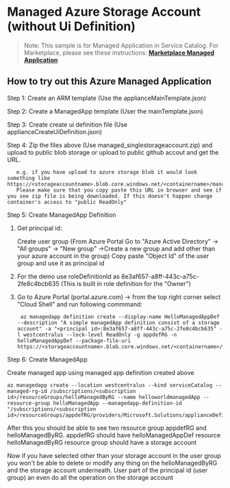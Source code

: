 # Managed Azure Storage Account (without Ui Definition)

>Note: This sample is for Managed Application in Service Catalog. For Marketplace, please see these instructions:
[**Marketplace Managed Application**](/1-contribution-guide/marketplace.md#transitioning-to-marketplace)

## How to try out this Azure Managed Application

Step 1: Create an ARM template (Use the applianceMainTemplate.json)

Step 2: Create a ManagedApp template (User the mainTemplate.json)

Step 3: Create create ui definition file (Use applianceCreateUiDefinition.json)

Step 4: Zip the files above (Use managed_singlestorageaccount.zip) and upload to public blob storage or upload to public github accout and get the URL.

       e.g. if you have upload to azure storage blob it would look something like  https://<storageaccountname>.blob.core.windows.net/<containername>/managed_singlestorageaccount.zip)
	   Please make sure that you copy paste this URL in browser and see if you see zip file is being downloaded. If this doesn't happen change container's access to "public ReadOnly"

Step 5: Create ManagedApp Definition

1. Get principal id:

	Create user group (From Azure Portal Go to "Azure Active Directory" -> "All groups" -> "New group" ->Create a new group and add other than your azure account in the group)
	Copy paste "Object Id" of the user group and use it as principal id

2. For the demo use roleDefinitionId as 8e3af657-a8ff-443c-a75c-2fe8c4bcb635 (This is built in role definition for the "Owner")

3. Go to Azure Portal (portal.azure.com) -> from the top right corner select "Cloud Shell" and run following commmand:

		az managedapp definition create --display-name HelloManagedAppDef --description "A simple managedApp definition consist of a storage account" -a "<principal id>:8e3af657-a8ff-443c-a75c-2fe8c4bcb635" -l westcentralus --lock-level ReadOnly -g appdefRG -n helloManagedAppDef --package-file-uri https://<storageaccountname>.blob.core.windows.net/<containername>/managed_singlestorageaccount.zip

Step 6: Create ManagedApp

Create managed app using managed app definition created above

	az managedapp create --location westcentralus --kind serviceCatalog --managed-rg-id /subscriptions/<subscription id>/resourceGroups/helloManagedByRG --name helloworldmanagedApp --resource-group helloManagedApp --managedapp-definition-id  "/subscriptions/<subscription id>/resourceGroups/appdefRG/providers/Microsoft.Solutions/applianceDefinitions/helloManagedAppDef"

After this you should be able to see two resource group appdefRG and helloManagedByRG.
appdefRG should have helloManagedAppDef resource
helloManagedByRG resource group should have a storage account 

Now if you have selected other than your storage account in the user group you won't be able to delete or modify any thing on the helloManagedByRG and the storage account underneath. User part of the principal id (user group) an even do all the operation on the storage account